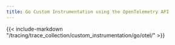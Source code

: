 ```yaml
---
title: Go Custom Instrumentation using the OpenTelemetry API
---
```


{{< include-markdown "/tracing/trace_collection/custom_instrumentation/go/otel/" >}}